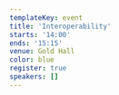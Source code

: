 ```yaml
---
templateKey: event
title: 'Interoperability'
starts: '14:00'
ends: '15:15'
venue: Gold Hall
color: blue
register: true
speakers: []
---
```

